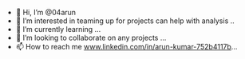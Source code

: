- 👋 Hi, I’m @04arun
- 👀 I’m interested in teaming up for projects can help with analysis ..
- 🌱 I’m currently learning  ...
- 💞️ I’m looking to collaborate on any projects  ...
- 📫 How to reach me www.linkedin.com/in/arun-kumar-752b4117b...

<!---
04arun/04arun is a ✨ special ✨ repository because its `README.md` (this file) appears on your GitHub profile.
You can click the Preview link to take a look at your changes.
--->
